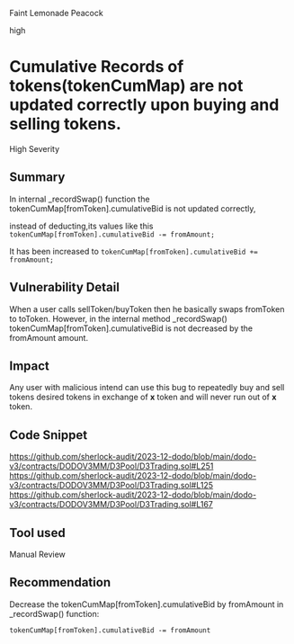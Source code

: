 Faint Lemonade Peacock

high

# Cumulative Records of tokens(tokenCumMap) are not updated correctly upon buying and selling tokens.

High Severity

## Summary
In internal _recordSwap() function the tokenCumMap[fromToken].cumulativeBid is not updated correctly,

instead of deducting,its values like this
`tokenCumMap[fromToken].cumulativeBid -= fromAmount;`

It has been increased to 
`tokenCumMap[fromToken].cumulativeBid += fromAmount;
`
## Vulnerability Detail
When a user calls sellToken/buyToken then he basically swaps fromToken to toToken. However, in the internal method _recordSwap() tokenCumMap[fromToken].cumulativeBid is not decreased by the fromAmount amount.

## Impact
Any user with malicious intend can use this bug to repeatedly buy and sell tokens desired tokens in exchange of **x** token and will never run out of **x** token.

## Code Snippet
https://github.com/sherlock-audit/2023-12-dodo/blob/main/dodo-v3/contracts/DODOV3MM/D3Pool/D3Trading.sol#L251
https://github.com/sherlock-audit/2023-12-dodo/blob/main/dodo-v3/contracts/DODOV3MM/D3Pool/D3Trading.sol#L125
https://github.com/sherlock-audit/2023-12-dodo/blob/main/dodo-v3/contracts/DODOV3MM/D3Pool/D3Trading.sol#L167

## Tool used
Manual Review

## Recommendation
Decrease the tokenCumMap[fromToken].cumulativeBid by fromAmount in _recordSwap() function:

`tokenCumMap[fromToken].cumulativeBid -= fromAmount`